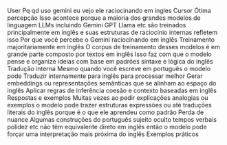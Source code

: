 User
Pq qd uso gemini eu vejo ele raciocinando em ingles
Cursor
Ótima percepção Isso acontece porque a maioria dos grandes modelos de linguagem LLMs  incluindo Gemini GPT Llama etc  são treinados principalmente em inglês e suas estruturas de raciocínio internas refletem isso
 Por que você percebe o Gemini raciocinando em inglês
 Treinamento majoritariamente em inglês
O corpus de treinamento desses modelos é em grande parte composto por textos em inglês Isso faz com que o modelo pense e organize ideias com base em padrões sintaxe e lógica do inglês
 Tradução interna
Mesmo quando você escreve em português o modelo pode
 Traduzir internamente para inglês para processar melhor
 Gerar embeddings ou representações semânticas que se alinham ao espaço do inglês
 Aplicar regras de inferência coesão e contexto baseadas em inglês
 Respostas e exemplos
Muitas vezes ao pedir explicações analogias ou exemplos o modelo pode trazer estruturas expressões ou até traduções literais do inglês porque é o que ele aprendeu como padrão
 Perda de nuance
Algumas construções do português sujeito oculto tempos verbais polidez etc não têm equivalente direto em inglês então o modelo pode forçar uma interpretação mais próxima do inglês
 Exemplos práticos